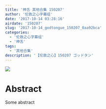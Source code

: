 ```yaml
---
title: '神舌 其他合集 150207'
author: '伦敦之心字幕组'
date: '2017-10-14 03:28:16'
airdate: '150207'
slug: '2017-10-14_godtongue_150207_0aa92bca'
categories: 
  - '伦敦之心字幕组'
  - '神舌'
tags: 
  - '其他合集'
description: '【伦敦之心】150207 ゴッドタン'
---
```


![](https://i.imgur.com/6BJhfHt.jpg)
# Abstract
Some abstract
